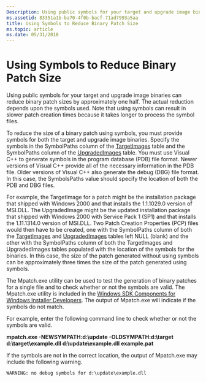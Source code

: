 ```yaml
---
Description: Using public symbols for your target and upgrade image binaries can reduce binary patch sizes by approximately one half.
ms.assetid: 83351a1b-ba70-4f0b-bacf-71ad7993a5aa
title: Using Symbols to Reduce Binary Patch Size
ms.topic: article
ms.date: 05/31/2018
---
```


# Using Symbols to Reduce Binary Patch Size

Using public symbols for your target and upgrade image binaries can reduce binary patch sizes by approximately one half. The actual reduction depends upon the symbols used. Note that using symbols can result in slower patch creation times because it takes longer to process the symbol files.

To reduce the size of a binary patch using symbols, you must provide symbols for both the target and upgrade image binaries. Specify the symbols in the SymbolPaths column of the [TargetImages](targetimages-table-patchwiz-dll-.md) table and the SymbolPaths column of the [UpgradedImages](upgradedimages-table-patchwiz-dll-.md) table. You must use Visual C++ to generate symbols in the program database (PDB) file format. Newer versions of Visual C++ provide all of the necessary information in the PDB file. Older versions of Visual C++ also generate the debug (DBG) file format. In this case, the SymbolsPaths value should specify the location of both the PDB and DBG files.

For example, the TargetImage for a patch might be the installation package that shipped with Windows 2000 and that installs the 1.1.1029.0 version of MSI.DLL. The UpgradedImage might be the updated installation package that shipped with Windows 2000 with Service Pack 1 (SP1) and that installs the 1.11.1314.0 version of MSI.DLL. Two Patch Creation Properties (PCP) files would then have to be created, one with the SymbolPaths column of both the [TargetImages](targetimages-table-patchwiz-dll-.md) and [UpgradedImages](upgradedimages-table-patchwiz-dll-.md) tables left NULL (blank) and the other with the SymbolPaths column of both the TargetImages and UpgradedImages tables populated with the location of the symbols for the binaries. In this case, the size of the patch generated without using symbols can be approximately three times the size of the patch generated using symbols.

The Mpatch.exe utility can be used to test the generation of binary patches for a single file and to check whether or not the symbols are valid. The Mpatch.exe utility is included in the [Windows SDK Components for Windows Installer Developers](platform-sdk-components-for-windows-installer-developers.md). The output of Mpatch.exe will indicate if the symbols do not match.

For example, enter the following command line to check whether or not the symbols are valid.

**mpatch.exe -NEWSYMPATH:d:\\update -OLDSYMPATH:d:\\target d:\\target\\example.dll d:\\update\\example.dll example.pat**

If the symbols are not in the correct location, the output of Mpatch.exe may include the following warning.

``` syntax
WARNING: no debug symbols for d:\update\example.dll
```

 

 



